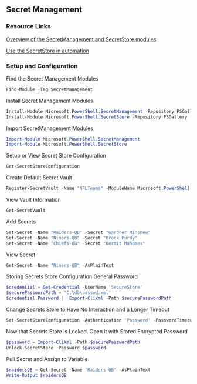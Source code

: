 ## Secret Management 

### Resource Links

[Overview of the SecretManagement and SecretStore modules](https://learn.microsoft.com/en-us/powershell/utility-modules/secretmanagement/overview)

[Use the SecretStore in automation](https://learn.microsoft.com/en-us/powershell/utility-modules/secretmanagement/how-to/using-secrets-in-automation)


### Setup and Configuration

Find the Secret Management Modules
```powershell
Find-Module -Tag SecretManagement
```
Install Secret Management Modules
```powershell
Install-Module Microsoft.PowerShell.SecretManagement -Repository PSGallery
Install-Module Microsoft.PowerShell.SecretStore -Repository PSGallery
```
Import SecretManagement Modules
```powershell
Import-Module Microsoft.PowerShell.SecretManagement
Import-Module Microsoft.PowerShell.SecretStore
```
Setup or View Secret Store Configuration
```powershell
Get-SecretStoreConfiguration
```
Create Default Secret Vault
```powershell
Register-SecretVault -Name "NFLTeams" -ModuleName Microsoft.PowerShell.SecretStore -DefaultVault
```
View Vault Information
```powershell
Get-SecretVault
```
Add Secrets
```powershell
Set-Secret -Name "Raiders-QB" -Secret "Gardner Minshew"
Set-Secret -Name "Niners-QB" -Secret "Brock Purdy"
Set-Secret -Name "Chiefs-QB" -Secret "Kermit Mahomes"
```
View Secret
```powershell
Get-Secret -Name "Niners-QB" -AsPlainText
```
Storing Secrets Store Configuration General Password
```powershell
$credential = Get-Credential -UserName 'SecureStore'
$securePasswordPath = 'C:\db\passwd.xml'
$credential.Password |  Export-Clixml -Path $securePasswordPath
```
Change Secrets Store to Have No Interaction and a Longer Timeout
```powershell
Set-SecretStoreConfiguration -Authentication 'Password' -PasswordTimeout 3600 -Interaction 'None'
```
Now that Secrets Store is Locked. Open it with Stored Encrypted Password
```powershell
$password = Import-CliXml -Path $securePasswordPath
Unlock-SecretStore -Password $password
```
Pull Secret and Assign to Variable
```powershell
$raidersQB = Get-Secret -Name 'Raiders-QB' -AsPlainText
Write-Output $raidersQB
```




